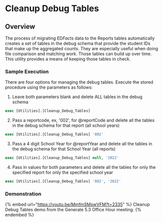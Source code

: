 # Cleanup Debug Tables

## Overview

The process of migrating E&#x44;_&#x46;acts_ data to the Reports tables automatically creates a set of tables in the debug schema that provide the student IDs that make up the aggregated counts. They are especially useful when doing file comparison and matching work. Those tables can build up over time. This utility provides a means of keeping those tables in check.

### Sample Execution

There are four options for managing the debug tables. Execute the stored procedure using the parameters as follows:

1. Leave both parameters blank and delete ALL tables in the debug schema

```sql
exec [Utilities].[Cleanup_Debug_Tables]
```

2. Pass a reportcode, ex, '002', for @reportCode and delete all the tables in the debug schema for that report (all school years)

```sql
exec [Utilities].[Cleanup_Debug_Tables] '002'
```

3. Pass a 4 digit School Year for @reportYear and delete all the tables in the debug schema for that School Year (all reports)

```sql
exec [Utilities].[Cleanup_Debug_Tables] null, '2022'
```

4. Pass in values for both parameters and delete all the tables for only the specified report for only the specified school year

```sql
exec [Utilities].[Cleanup_Debug_Tables] '002', '2022'
```

### Demonstration

{% embed url="https://youtu.be/MmfmSMswVFM?t=2335" %}
Cleanup Debug Tables demo from the Generate 5.3 Office Hour meeting.
{% endembed %}
